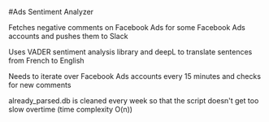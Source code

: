 #Ads Sentiment Analyzer

Fetches negative comments on Facebook Ads for some Facebook Ads accounts and pushes them to Slack

Uses VADER sentiment analysis library and deepL to translate sentences from French to English

Needs to iterate over Facebook Ads accounts every 15 minutes and checks for new comments

already_parsed.db is cleaned every week so that the script doesn't get too slow overtime (time complexity O(n))
